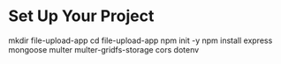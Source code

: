 # Set Up Your Project

mkdir file-upload-app
cd file-upload-app
npm init -y
npm install express mongoose multer multer-gridfs-storage cors dotenv
